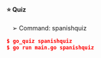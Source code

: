 
 <h4>⭐️ Quiz </h4>

ㅤ➢ Command: spanishquiz </h4> </br>
```json
$ go_quiz spanishquiz
$ go run main.go spanishquiz
```
 </br>

